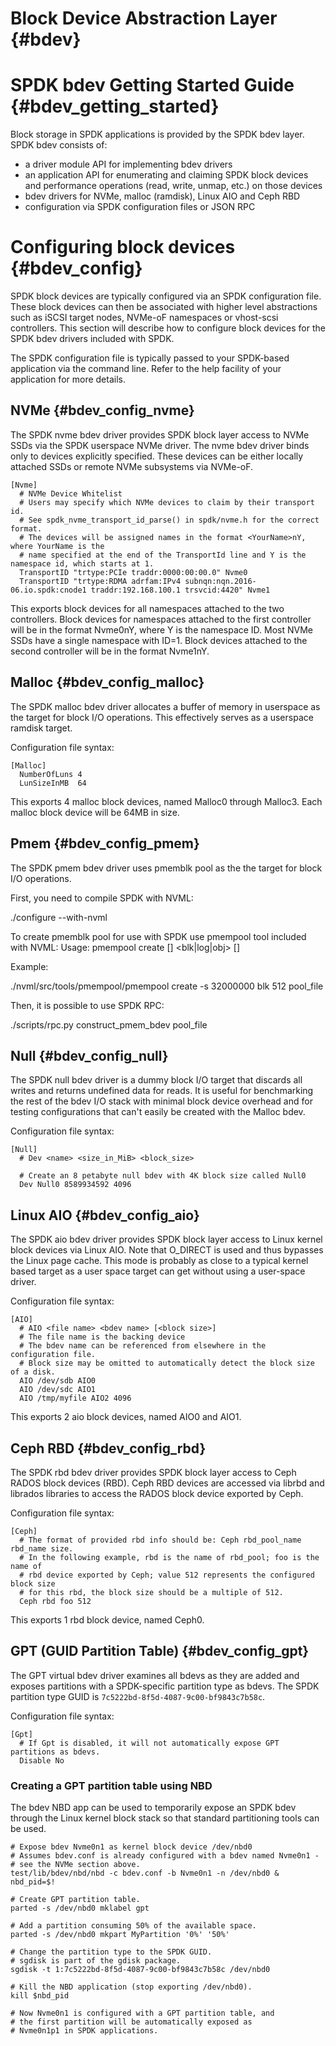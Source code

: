 # Block Device Abstraction Layer {#bdev}

# SPDK bdev Getting Started Guide {#bdev_getting_started}

Block storage in SPDK applications is provided by the SPDK bdev layer.  SPDK bdev consists of:

* a driver module API for implementing bdev drivers
* an application API for enumerating and claiming SPDK block devices and performance operations
(read, write, unmap, etc.) on those devices
* bdev drivers for NVMe, malloc (ramdisk), Linux AIO and Ceph RBD
* configuration via SPDK configuration files or JSON RPC

# Configuring block devices {#bdev_config}

SPDK block devices are typically configured via an SPDK configuration file.  These block devices
can then be associated with higher level abstractions such as iSCSI target nodes, NVMe-oF namespaces
or vhost-scsi controllers.  This section will describe how to configure block devices for the
SPDK bdev drivers included with SPDK.

The SPDK configuration file is typically passed to your SPDK-based application via the command line.
Refer to the help facility of your application for more details.

## NVMe {#bdev_config_nvme}

The SPDK nvme bdev driver provides SPDK block layer access to NVMe SSDs via the SPDK userspace
NVMe driver.  The nvme bdev driver binds only to devices explicitly specified.  These devices
can be either locally attached SSDs or remote NVMe subsystems via NVMe-oF.

~~~
[Nvme]
  # NVMe Device Whitelist
  # Users may specify which NVMe devices to claim by their transport id.
  # See spdk_nvme_transport_id_parse() in spdk/nvme.h for the correct format.
  # The devices will be assigned names in the format <YourName>nY, where YourName is the
  # name specified at the end of the TransportId line and Y is the namespace id, which starts at 1.
  TransportID "trtype:PCIe traddr:0000:00:00.0" Nvme0
  TransportID "trtype:RDMA adrfam:IPv4 subnqn:nqn.2016-06.io.spdk:cnode1 traddr:192.168.100.1 trsvcid:4420" Nvme1
~~~

This exports block devices for all namespaces attached to the two controllers.  Block devices
for namespaces attached to the first controller will be in the format Nvme0nY, where Y is
the namespace ID.  Most NVMe SSDs have a single namespace with ID=1.  Block devices attached to
the second controller will be in the format Nvme1nY.

## Malloc {#bdev_config_malloc}

The SPDK malloc bdev driver allocates a buffer of memory in userspace as the target for block I/O
operations.  This effectively serves as a userspace ramdisk target.

Configuration file syntax:
~~~
[Malloc]
  NumberOfLuns 4
  LunSizeInMB  64
~~~

This exports 4 malloc block devices, named Malloc0 through Malloc3.  Each malloc block device will
be 64MB in size.

## Pmem {#bdev_config_pmem}

The SPDK pmem bdev driver uses pmemblk pool as the the target for block I/O operations.

First, you need to compile SPDK with NVML:

./configure --with-nvml

To create pmemblk pool for use with SPDK use pmempool tool included with NVML:
Usage: pmempool create [<args>] <blk|log|obj> [<bsize>] <file>

Example:

./nvml/src/tools/pmempool/pmempool create -s 32000000 blk 512 pool_file

Then, it is possible to use SPDK RPC:

./scripts/rpc.py construct_pmem_bdev pool_file


## Null {#bdev_config_null}

The SPDK null bdev driver is a dummy block I/O target that discards all writes and returns undefined
data for reads.  It is useful for benchmarking the rest of the bdev I/O stack with minimal block
device overhead and for testing configurations that can't easily be created with the Malloc bdev.

Configuration file syntax:
~~~
[Null]
  # Dev <name> <size_in_MiB> <block_size>

  # Create an 8 petabyte null bdev with 4K block size called Null0
  Dev Null0 8589934592 4096
 ~~~

## Linux AIO {#bdev_config_aio}

The SPDK aio bdev driver provides SPDK block layer access to Linux kernel block devices via Linux AIO.
Note that O_DIRECT is used and thus bypasses the Linux page cache. This mode is probably as close to
a typical kernel based target as a user space target can get without using a user-space driver.

Configuration file syntax:

~~~
[AIO]
  # AIO <file name> <bdev name> [<block size>]
  # The file name is the backing device
  # The bdev name can be referenced from elsewhere in the configuration file.
  # Block size may be omitted to automatically detect the block size of a disk.
  AIO /dev/sdb AIO0
  AIO /dev/sdc AIO1
  AIO /tmp/myfile AIO2 4096
~~~

This exports 2 aio block devices, named AIO0 and AIO1.

## Ceph RBD {#bdev_config_rbd}

The SPDK rbd bdev driver provides SPDK block layer access to Ceph RADOS block devices (RBD).  Ceph
RBD devices are accessed via librbd and librados libraries to access the RADOS block device
exported by Ceph.

Configuration file syntax:

~~~
[Ceph]
  # The format of provided rbd info should be: Ceph rbd_pool_name rbd_name size.
  # In the following example, rbd is the name of rbd_pool; foo is the name of
  # rbd device exported by Ceph; value 512 represents the configured block size
  # for this rbd, the block size should be a multiple of 512.
  Ceph rbd foo 512
~~~

This exports 1 rbd block device, named Ceph0.

## GPT (GUID Partition Table) {#bdev_config_gpt}

The GPT virtual bdev driver examines all bdevs as they are added and exposes partitions
with a SPDK-specific partition type as bdevs.
The SPDK partition type GUID is `7c5222bd-8f5d-4087-9c00-bf9843c7b58c`.

Configuration file syntax:

~~~
[Gpt]
  # If Gpt is disabled, it will not automatically expose GPT partitions as bdevs.
  Disable No
~~~

### Creating a GPT partition table using NBD

The bdev NBD app can be used to temporarily expose an SPDK bdev through the Linux kernel
block stack so that standard partitioning tools can be used.

~~~
# Expose bdev Nvme0n1 as kernel block device /dev/nbd0
# Assumes bdev.conf is already configured with a bdev named Nvme0n1 -
# see the NVMe section above.
test/lib/bdev/nbd/nbd -c bdev.conf -b Nvme0n1 -n /dev/nbd0 &
nbd_pid=$!

# Create GPT partition table.
parted -s /dev/nbd0 mklabel gpt

# Add a partition consuming 50% of the available space.
parted -s /dev/nbd0 mkpart MyPartition '0%' '50%'

# Change the partition type to the SPDK GUID.
# sgdisk is part of the gdisk package.
sgdisk -t 1:7c5222bd-8f5d-4087-9c00-bf9843c7b58c /dev/nbd0

# Kill the NBD application (stop exporting /dev/nbd0).
kill $nbd_pid

# Now Nvme0n1 is configured with a GPT partition table, and
# the first partition will be automatically exposed as
# Nvme0n1p1 in SPDK applications.
~~~
